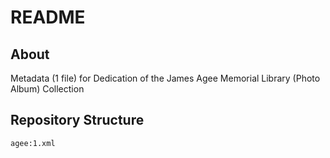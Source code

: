 # README

## About

Metadata (1 file) for Dedication of the James Agee Memorial Library (Photo Album) Collection

## Repository Structure

```
agee:1.xml

```
